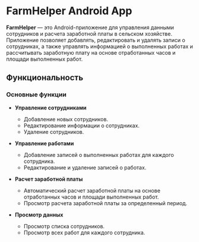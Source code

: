 # FarmHelper Android App

**FarmHelper** — это Android-приложение для управления данными сотрудников и расчета заработной платы в сельском хозяйстве. Приложение позволяет добавлять, редактировать и удалять записи о сотрудниках, а также управлять информацией о выполненных работах и рассчитывать заработную плату на основе отработанных часов и площади выполненных работ.

## Функциональность

### Основные функции

- **Управление сотрудниками**
  - Добавление новых сотрудников.
  - Редактирование информации о сотрудниках.
  - Удаление сотрудников.

- **Управление работами**
  - Добавление записей о выполненных работах для каждого сотрудника.
  - Редактирование и удаление записей о работах.

- **Расчет заработной платы**
  - Автоматический расчет заработной платы на основе отработанных часов и площади выполненных работ.
  - Просмотр расчета заработной платы за определенный период.

- **Просмотр данных**
  - Просмотр списка сотрудников.
  - Просмотр всех работ для каждого сотрудника.
